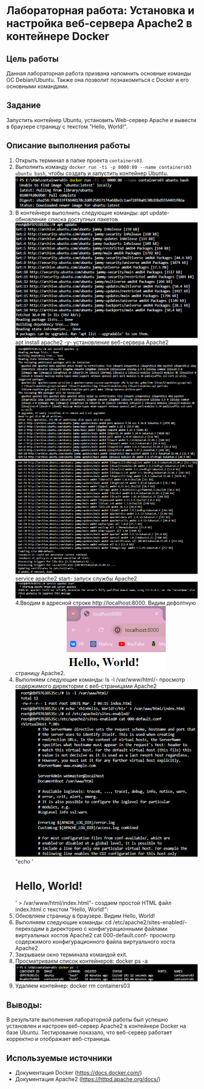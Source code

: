 # Лабораторная работа: Установка и настройка веб-сервера Apache2 в контейнере Docker

## Цель работы
Данная лабораторная работа призвана напомнить основные команды ОС Debian/Ubuntu. Также она позволит познакомиться с Docker и его основными командами.

## Задание
Запустить контейнер Ubuntu, установить Web-сервер Apache и вывести в браузере страницу с текстом "Hello, World!".

## Описание выполнения работы
1. Открыть терминал в папке проекта `containers03`.
2. Выполнить команду `docker run -ti -p 8000:80 --name containers03 ubuntu bash`, чтобы создать и запустить контейнер Ubuntu.
![2](./Снимок2.PNG)
3. В контейнере выполнить следующие команды:
apt update- обновление списка доступных пакетов
![3](./Снимок3.PNG)
apt install apache2 -y- установление веб-сервера Apache2
![4](./Снимок4.PNG)
![5](./Снимок5.PNG)
service apache2 start- запуск службы Apache2
![6](./Снимок6.PNG)
4.Вводим в адресной строке http://localhost:8000. Видим дефолтную страницу Apache2.
![1](./Снимок.PNG)
5. Выполняем следующие команды:
ls -l /var/www/html/- просмотр содержимого директории с веб-страницами Apache2
![7](./Снимок7.PNG)
"echo '<h1>Hello, World!</h1>' > /var/www/html/index.html"- создаем простой HTML файл index.html с текстом "Hello, World!":
6. Обновляем страницу в браузере. Видим Hello, World!
7. Выполняем следующие команды:
cd /etc/apache2/sites-enabled/- переходим в директорию с конфигурационными файлами виртуальных хостов Apache2
cat 000-default.conf- просмотр содержимого конфигурационного файла виртуального хоста Apache2
8. Закрываем окно терминала командой exit.
9. Просматриваем список контейнеров: docker ps -a
![8](./Снимок8.PNG)
10. Удаляем контейнер: docker rm containers03

## Выводы:
В результате выполнения лабораторной работы был успешно установлен и настроен веб-сервер Apache2 в контейнере Docker на базе Ubuntu. Тестирование показало, что веб-сервер работает корректно и отображает веб-страницы.

## Используемые источники
- Документация Docker (https://docs.docker.com/)
- Документация Apache2 (https://httpd.apache.org/docs/)
